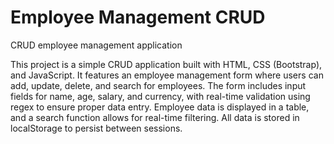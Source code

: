# Employee Management CRUD
CRUD employee management application

This project is a simple CRUD application built with HTML, CSS (Bootstrap), and JavaScript. It features an employee management form where users can add, update, delete, and search for employees. The form includes input fields for name, age, salary, and currency, with real-time validation using regex to ensure proper data entry. Employee data is displayed in a table, and a search function allows for real-time filtering. All data is stored in localStorage to persist between sessions.

